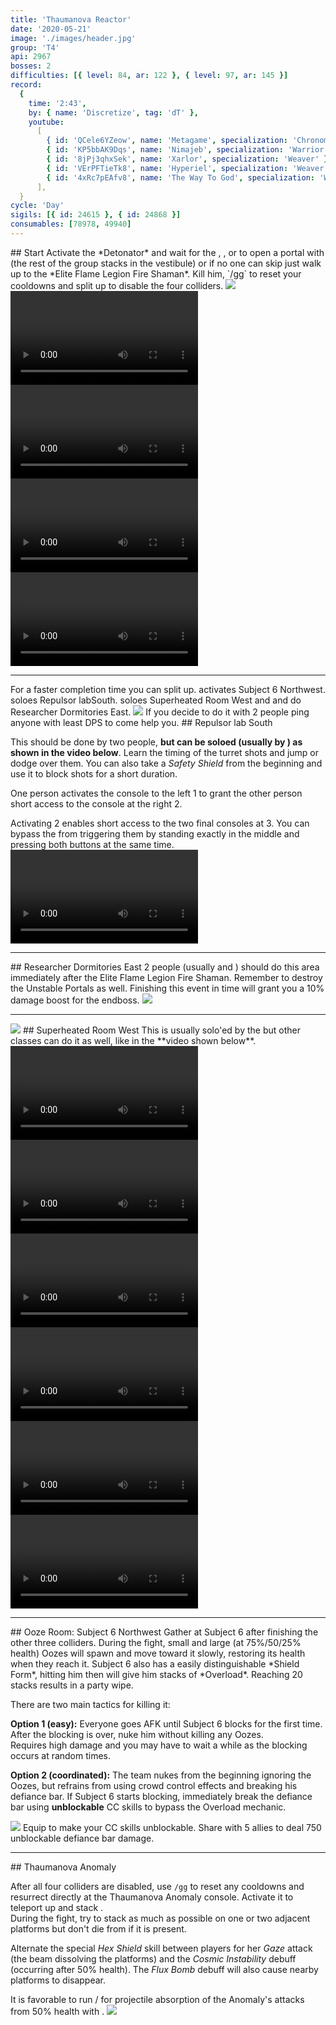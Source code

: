 ```yaml
---
title: 'Thaumanova Reactor'
date: '2020-05-21'
image: './images/header.jpg'
group: 'T4'
api: 2967
bosses: 2
difficulties: [{ level: 84, ar: 122 }, { level: 97, ar: 145 }]
record:
  {
    time: '2:43',
    by: { name: 'Discretize', tag: 'dT' },
    youtube:
      [
        { id: 'QCele6YZeow', name: 'Metagame', specialization: 'Chronomancer' },
        { id: 'KP5bbAK9Dqs', name: 'Nimajeb', specialization: 'Warrior' },
        { id: '8jPj3qhxSek', name: 'Xarlor', specialization: 'Weaver' },
        { id: 'VErPFTieTk8', name: 'Hyperiel', specialization: 'Weaver' },
        { id: '4xRc7pEAfv8', name: 'The Way To God', specialization: 'Weaver' },
      ],
  }
cycle: 'Day'
sigils: [{ id: 24615 }, { id: 24868 }]
consumables: [78978, 49940]
---
```


<Grid>
<GridItem sm="8">
## Start
Activate the *Detonator* and wait for the <Specialization name="revenant"/>, <Specialization name="elementalist"/>, <Specialization name="guardian"/> or <Specialization name="thief"/> to open a portal with <Item id="78978"/> (the rest of the group stacks <Boon name="might"/> in the vestibule) or if no one can skip just walk up to the *Elite Flame Legion Fire Shaman*. Kill him, `/gg` to reset your cooldowns and split up to disable the four colliders.
</GridItem>

<GridItem sm="4">
<Image src="./images/fire_shaman.jpg" caption="The Elite Flame Legion Fire Shaman"/>
</GridItem>

<GridItem sm="12">
<Tabs>
<Tab specialization="revenant">
<Video title="Revenant skip" youtube="lEdoox14vME"/> 
</Tab>

<Tab specialization="elementalist">
<Video title="Elementalist skip" timestamp="8" youtube="OjUvCp2h_04"/>
</Tab>
  
<Tab specialization="guardian">
<Video title="Guardian skip" timestamp="480" youtube="MmJTsOhdQeo"/>
</Tab>

<Tab specialization="thief">
<Video title="Thief skip" timestamp="217" youtube="Alpgs_GaZV0"/>
</Tab>
</Tabs>
</GridItem> 
</Grid>

---

<Grid>
<GridItem sm="12">  
<Message>
For a faster completion time you can split up. <Specialization name="Warrior"/> activates Subject 6 <Label>Northwest</Label>. <Specialization name="Guardian"/> soloes Repulsor lab<Label>South</Label>. <Specialization name="Elementalist"/> soloes Superheated Room <Label>West</Label> and <Specialization name="revenant"/> and <Specialization name="soulbeast"/> do Researcher Dormitories <Label>East</Label>.
</Message> 
</GridItem>
  
<GridItem sm="7">
<Image src="./images/turret_room.jpg" caption="Golems patrol in the turret room"/>
<Tabs>
<Tab specialization="Guardian">
If you decide to do it with 2 people ping anyone with least DPS to come help you. 
</Tab>
</Tabs>  
</GridItem>
<GridItem sm="5">
## Repulsor lab <Label>South</Label>
  
This should be done by two people, **but can be soloed (usually by <Specialization name="Guardian"/>) as shown in the video below**. Learn the timing of the turret shots and jump or dodge over them. You can also take a *Safety Shield* from the beginning and use it to block shots for a short duration.

One person activates the console to the left <Label circular>1</Label> to grant the other person short access to the console at the right <Label circular>2</Label>.

Activating <Label circular>2</Label> enables short access to the two final consoles at <Label circular>3</Label>. You can bypass the <Condition name="immobile"/> from triggering them by standing exactly in the middle and pressing both buttons at the same time.
</GridItem>
<GridItem sm="12">
<Video title="Guardian skip (But any class can do it)" timestamp="545" youtube="MmJTsOhdQeo"/>  
</GridItem>
</Grid>

---

<Grid>
<GridItem sm="8">  
## Researcher Dormitories <Label>East</Label>
2 people (usually <Specialization name="revenant"/> and <Specialization name="soulbeast"/>) should do this area immediately after the Elite Flame Legion Fire Shaman. Remember to destroy the Unstable Portals as well. Finishing this event in time will grant you a 10% damage boost for the endboss.
</GridItem>

<GridItem sm="4">
<Image src="./images/researcher_dormitories.jpg" caption="The Researcher Dormitories"/>
</GridItem>
</Grid>

---

<Grid>
<GridItem sm="4">
<Image src="./images/superheated_room.jpg" caption="The Superheated Room"/>
</GridItem>

<GridItem sm="8">
## Superheated Room <Label>West</Label>
This is usually solo'ed by the <Specialization name="elementalist"/> but other classes can do it as well, like in the **video shown below**.
</GridItem>

<GridItem sm="12">
<Tabs>
<Tab specialization="revenant">
<Video title="Revenant skip" timestamp="0" youtube="jfat_6yDqV4"/>
</Tab>

<Tab specialization="elementalist">
<Video title="Elementalist skip" timestamp="28" youtube="OjUvCp2h_04"/>
</Tab>
   
<Tab specialization="guardian">
<Video title="Guardian skip" timestamp="519" youtube="MmJTsOhdQeo"/>  
</Tab>

<Tab specialization="ranger">
<Video title="Ranger skip" timestamp="152" youtube="3Zc_ZJqPD0s"/>
</Tab>

<Tab specialization="Warrior">
<Video title="Warrior skip" timestamp="160"  youtube="REnmbN7sZFQ"/>
</Tab>

<Tab specialization="thief">
<Video title="Thief skip" timestamp="241" youtube="Alpgs_GaZV0"/>
</Tab>
</Tabs>
</GridItem>
</Grid>

---

<Grid>
<GridItem>
## Ooze Room: Subject 6 <Label>Northwest</Label>
Gather at Subject 6 after finishing the other three colliders. During the fight, small and large (at 75%/50/25% health) Oozes will spawn and move toward it slowly, restoring its health when they reach it. Subject 6 also has a easily distinguishable *Shield Form*, hitting him then will give him stacks of *Overload*. Reaching 20 stacks results in a party wipe.

There are two main tactics for killing it:

**Option 1 (easy):** Everyone goes AFK until Subject 6 blocks for the first time. After the blocking is over, nuke him without killing any Oozes.  
Requires high damage and you may have to wait a while as the blocking occurs at random times.

**Option 2 (coordinated):** The team nukes from the beginning ignoring the Oozes, but refrains from using crowd control effects and breaking his defiance bar. If Subject 6 starts blocking, immediately break the defiance bar using **unblockable** CC skills to bypass the Overload mechanic.
</GridItem>

<GridItem>
<Image src="./images/subject_6_block.jpg" caption="Subject 6 in block mode"/>

<Tabs>
<Tab specialization="warrior">
Equip <Skill id="14404"/> to make your CC skills unblockable.
</Tab>

<Tab specialization="thief">
Share <Skill id="13132"/> with 5 allies to deal 750 unblockable defiance bar damage.
</Tab>
</Tabs>
</GridItem>
</Grid>

---

<Grid>
<GridItem sm="8">
## Thaumanova Anomaly  
  
After all four colliders are disabled, use `/gg` to reset any cooldowns and resurrect directly at the Thaumanova Anomaly console. Activate it to teleport up and stack <Boon name="might"/>.    
During the fight, try to stack as much as possible on one or two adjacent platforms but don't die from <Instability name="Social Awkwardness"/> if it is present.

Alternate the special _Hex Shield_ skill between players for her _Gaze_ attack (the beam dissolving the platforms) and the _Cosmic Instability_ debuff (occurring after 50% health). The _Flux Bomb_ debuff will also cause nearby platforms to disappear.
</GridItem>

<GridItem sm="4">
<Tabs>
<Tab specialization="Revenant">
It is favorable to run <Skill name="Legendary Renegade Stance"/> / <Skill name="Legendary Centaur Stance"/> for projectile absorption of the Anomaly's attacks from 50% health with <Skill name="Protective Solace"/>.
</Tab>
</Tabs>
</GridItem>
</Grid>

<Image src="./images/thaumanova_anomaly.jpg" caption="The Thaumanova Anomaly"/>
